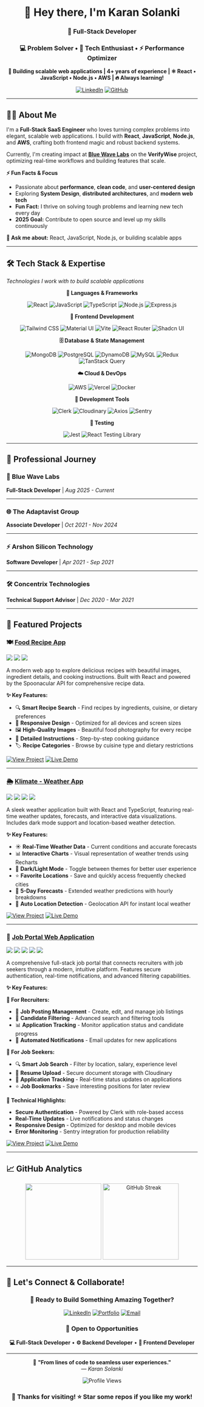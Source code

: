 <div align="center">
  
  # 👋 Hey there, I'm Karan Solanki
  
  ### 🚀 Full-Stack Developer
  ### 💻 Problem Solver • 🌟 Tech Enthusiast • ⚡ Performance Optimizer
  
   **🎯 Building scalable web applications | 4+ years of experience | ⚛️ React • JavaScript • Node.js • AWS | 🔥 Always learning!**
  
</div>

<div align="center">
  
  [![LinkedIn](https://img.shields.io/badge/LinkedIn-0077B5?style=for-the-badge&logo=linkedin&logoColor=white&labelColor=0077B5)](https://www.linkedin.com/in/solan117)
  [![GitHub](https://img.shields.io/badge/GitHub-181717?style=for-the-badge&logo=github&logoColor=white&labelColor=181717)](https://github.com/solan117)
  
</div>

---

## 👨‍💻 **About Me**

I'm a **Full-Stack SaaS Engineer** who loves turning complex problems into elegant, scalable web applications. I build with **React**, **JavaScript**, **Node.js**, and **AWS**, crafting both frontend magic and robust backend systems.

Currently, I'm creating impact at **[Blue Wave Labs](https://bluewavelabs.ca/)** on the **VerifyWise** project, optimizing real-time workflows and building features that scale.

**⚡ Fun Facts & Focus**
- Passionate about **performance**, **clean code**, and **user-centered design**
- Exploring **System Design**, **distributed architectures**, and **modern web tech**
- **Fun Fact:** I thrive on solving tough problems and learning new tech every day
- **2025 Goal:** Contribute to open source and level up my skills continuously

**💬 Ask me about:** React, JavaScript, Node.js, or building scalable apps

---

## 🛠️ **Tech Stack & Expertise**
*Technologies I work with to build scalable applications*

<div align="center">

**🎯 Languages & Frameworks**

![React](https://img.shields.io/badge/React_18-20232A?style=for-the-badge&logo=react&logoColor=61DAFB)
![JavaScript](https://img.shields.io/badge/JavaScript_ES6+-F7DF1E?style=for-the-badge&logo=javascript&logoColor=black)
![TypeScript](https://img.shields.io/badge/TypeScript-007ACC?style=for-the-badge&logo=typescript&logoColor=white)
![Node.js](https://img.shields.io/badge/Node.js-43853D?style=for-the-badge&logo=node.js&logoColor=white)
![Express.js](https://img.shields.io/badge/Express.js-404D59?style=for-the-badge&logo=express&logoColor=white)

**🎨 Frontend Development**

![Tailwind CSS](https://img.shields.io/badge/Tailwind_CSS-38B2AC?style=for-the-badge&logo=tailwind-css&logoColor=white)
![Material UI](https://img.shields.io/badge/Material_UI-007FFF?style=for-the-badge&logo=mui&logoColor=white)
![Vite](https://img.shields.io/badge/Vite-646CFF?style=for-the-badge&logo=vite&logoColor=white)
![React Router](https://img.shields.io/badge/React_Router-CA4245?style=for-the-badge&logo=react-router&logoColor=white)
![Shadcn UI](https://img.shields.io/badge/Shadcn_UI-000000?style=for-the-badge&logo=shadcnui&logoColor=white)

**🗄️ Database & State Management**

![MongoDB](https://img.shields.io/badge/MongoDB-4EA94B?style=for-the-badge&logo=mongodb&logoColor=white)
![PostgreSQL](https://img.shields.io/badge/PostgreSQL-316192?style=for-the-badge&logo=postgresql&logoColor=white)
![DynamoDB](https://img.shields.io/badge/Amazon%20DynamoDB-4053D6?style=for-the-badge&logo=Amazon%20DynamoDB&logoColor=white)
![MySQL](https://img.shields.io/badge/MySQL-00000F?style=for-the-badge&logo=mysql&logoColor=white)
![Redux](https://img.shields.io/badge/Redux-764ABC?style=for-the-badge&logo=redux&logoColor=white)
![TanStack Query](https://img.shields.io/badge/TanStack_Query-FF4154?style=for-the-badge&logo=react-query&logoColor=white)

**☁️ Cloud & DevOps**

![AWS](https://img.shields.io/badge/AWS-232F3E?style=for-the-badge&logo=amazon-aws&logoColor=white)
![Vercel](https://img.shields.io/badge/Vercel-000000?style=for-the-badge&logo=vercel&logoColor=white)
![Docker](https://img.shields.io/badge/Docker-2496ED?style=for-the-badge&logo=docker&logoColor=white)

**🔧 Development Tools**

![Clerk](https://img.shields.io/badge/Clerk-6C47FF?style=for-the-badge&logo=clerk&logoColor=white)
![Cloudinary](https://img.shields.io/badge/Cloudinary-3448C5?style=for-the-badge&logo=cloudinary&logoColor=white)
![Axios](https://img.shields.io/badge/Axios-5A29E4?style=for-the-badge&logo=axios&logoColor=white)
![Sentry](https://img.shields.io/badge/Sentry-362D59?style=for-the-badge&logo=sentry&logoColor=white)

**🧪 Testing**

![Jest](https://img.shields.io/badge/Jest-323330?style=for-the-badge&logo=Jest&logoColor=white)
![React Testing Library](https://img.shields.io/badge/Testing_Library-E33332?style=for-the-badge&logo=testing-library&logoColor=white)

</div>

---

## 💼 Professional Journey

### 🚀 Blue Wave Labs
**Full-Stack Developer** | *Aug 2025 - Current*

---

### 🌐 The Adaptavist Group
**Associate Developer** | *Oct 2021 - Nov 2024*

---

### ⚡ Arshon Silicon Technology
**Software Developer** | *Apr 2021 - Sep 2021*

---

### 🛠️ Concentrix Technologies
**Technical Support Advisor** | *Dec 2020 - Mar 2021*

---

## 🚀 Featured Projects

### 🍽️ [Food Recipe App](https://github.com/solan117/food-app)

<div align="left">
  <img src="https://img.shields.io/badge/React-20232A?style=for-the-badge&logo=react&logoColor=61DAFB" />
  <img src="https://img.shields.io/badge/Spoonacular_API-FF6B35?style=for-the-badge&logo=api&logoColor=white" />
  <img src="https://img.shields.io/badge/CSS_Modules-1572B6?style=for-the-badge&logo=css3&logoColor=white" />
</div>

A modern web app to explore delicious recipes with beautiful images, ingredient details, and cooking instructions. Built with React and powered by the Spoonacular API for comprehensive recipe data.

**✨ Key Features:**
- 🔍 **Smart Recipe Search** - Find recipes by ingredients, cuisine, or dietary preferences
- 📱 **Responsive Design** - Optimized for all devices and screen sizes
- 🖼️ **High-Quality Images** - Beautiful food photography for every recipe
- 📄 **Detailed Instructions** - Step-by-step cooking guidance
- 🏷️ **Recipe Categories** - Browse by cuisine type and dietary restrictions

[![View Project](https://img.shields.io/badge/🔗_View_Project-FF5722?style=for-the-badge&logoColor=white)](https://github.com/solan117/food-app)
[![Live Demo](https://img.shields.io/badge/🌐_Live_Demo-4CAF50?style=for-the-badge&logoColor=white)](https://food-app-phi-three.vercel.app/)

---

### 🌦️ [Klimate - Weather App](https://github.com/solan117/weather_app)

<div align="left">
  <img src="https://img.shields.io/badge/React-20232A?style=for-the-badge&logo=react&logoColor=61DAFB" />
  <img src="https://img.shields.io/badge/TypeScript-007ACC?style=for-the-badge&logo=typescript&logoColor=white" />
  <img src="https://img.shields.io/badge/Tailwind_CSS-38B2AC?style=for-the-badge&logo=tailwind-css&logoColor=white" />
  <img src="https://img.shields.io/badge/OpenWeatherMap-EB6E4B?style=for-the-badge&logo=weatherapi&logoColor=white" />
</div>

A sleek weather application built with React and TypeScript, featuring real-time weather updates, forecasts, and interactive data visualizations. Includes dark mode support and location-based weather detection.

**✨ Key Features:**
- ☀️ **Real-Time Weather Data** - Current conditions and accurate forecasts
- 📊 **Interactive Charts** - Visual representation of weather trends using Recharts
- 🌙 **Dark/Light Mode** - Toggle between themes for better user experience
- ⭐ **Favorite Locations** - Save and quickly access frequently checked cities
- 📱 **5-Day Forecasts** - Extended weather predictions with hourly breakdowns
- 📍 **Auto Location Detection** - Geolocation API for instant local weather

[![View Project](https://img.shields.io/badge/🔗_View_Project-FF5722?style=for-the-badge&logoColor=white)](https://github.com/solan117/weather_app)
[![Live Demo](https://img.shields.io/badge/🌐_Live_Demo-4CAF50?style=for-the-badge&logoColor=white)](https://weatherapp-psi-three.vercel.app/)

---

### 💼 [Job Portal Web Application](https://github.com/solan117/Job-Board)

<div align="left">
  <img src="https://img.shields.io/badge/React-20232A?style=for-the-badge&logo=react&logoColor=61DAFB" />
  <img src="https://img.shields.io/badge/Node.js-43853D?style=for-the-badge&logo=node.js&logoColor=white" />
  <img src="https://img.shields.io/badge/Express.js-404D59?style=for-the-badge&logo=express&logoColor=white" />
  <img src="https://img.shields.io/badge/MongoDB-4EA94B?style=for-the-badge&logo=mongodb&logoColor=white" />
  <img src="https://img.shields.io/badge/Clerk-6C47FF?style=for-the-badge&logo=clerk&logoColor=white" />
</div>

A comprehensive full-stack job portal that connects recruiters with job seekers through a modern, intuitive platform. Features secure authentication, real-time notifications, and advanced filtering capabilities.

**✨ Key Features:**

**👔 For Recruiters:**
- 📝 **Job Posting Management** - Create, edit, and manage job listings
- 👥 **Candidate Filtering** - Advanced search and filtering tools
- 📊 **Application Tracking** - Monitor application status and candidate progress
- 📧 **Automated Notifications** - Email updates for new applications

**🎯 For Job Seekers:**
- 🔍 **Smart Job Search** - Filter by location, salary, experience level
- 📄 **Resume Upload** - Secure document storage with Cloudinary
- 📱 **Application Tracking** - Real-time status updates on applications
- ⭐ **Job Bookmarks** - Save interesting positions for later review

**🔐 Technical Highlights:**
- **Secure Authentication** - Powered by Clerk with role-based access
- **Real-Time Updates** - Live notifications and status changes
- **Responsive Design** - Optimized for desktop and mobile devices
- **Error Monitoring** - Sentry integration for production reliability

[![View Project](https://img.shields.io/badge/🔗_View_Project-FF5722?style=for-the-badge&logoColor=white)](https://github.com/solan117/Job-Board)
[![Live Demo](https://img.shields.io/badge/🌐_Live_Demo-4CAF50?style=for-the-badge&logoColor=white)](https://job-board-client-amber.vercel.app/)

---

## 📈 **GitHub Analytics**

<div align="center">

<img height="200" src="https://github-readme-stats.vercel.app/api?username=solan117&show_icons=true&theme=radical&include_all_commits=true&count_private=true&border_radius=20&border_color=58A6FF"/>
<img height="200" src="https://github-readme-streak-stats.herokuapp.com/?user=solan117&theme=radical&hide_border=false&border_radius=20&background=0D1117&border=58A6FF" alt="GitHub Streak" />

</div>

---

## 🤝 **Let's Connect & Collaborate!**

<div align="center">

### 💼 Ready to Build Something Amazing Together?

[![LinkedIn](https://img.shields.io/badge/💼_LinkedIn-Connect-0077B5?style=for-the-badge&logo=linkedin&logoColor=white)](https://www.linkedin.com/in/solan117)
[![Portfolio](https://img.shields.io/badge/🌐_Portfolio-Visit-FF5722?style=for-the-badge&logo=google-chrome&logoColor=white)](https://bluewavelabs.ca/)
[![Email](https://img.shields.io/badge/📧_Email-Get_In_Touch-D14836?style=for-the-badge&logo=gmail&logoColor=white)](mailto:solankikaran090@gmail.com)

### 🚀 **Open to Opportunities**

**💻 Full-Stack Developer** • **⚙️ Backend Developer** • **🎨 Frontend Developer**

---

💫 **"From lines of code to seamless user experiences."**  
*— Karan Solanki*


![Profile Views](https://komarev.com/ghpvc/?username=solan117&label=Profile%20views&color=brightgreen&style=for-the-badge)

### 🙏 Thanks for visiting! ⭐ Star some repos if you like my work!

</div>  
